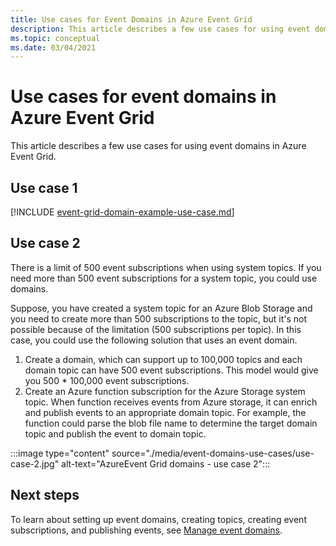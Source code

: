 ```yaml
---
title: Use cases for Event Domains in Azure Event Grid
description: This article describes a few use cases for using event domains in Azure Event Grid. 
ms.topic: conceptual
ms.date: 03/04/2021
---
```


# Use cases for event domains in Azure Event Grid
This article describes a few use cases for using event domains in Azure Event Grid. 

## Use case 1 
[!INCLUDE [event-grid-domain-example-use-case.md](../../includes/event-grid-domain-example-use-case.md)]

## Use case 2
There is a limit of 500 event subscriptions when using system topics. If you need more than 500 event subscriptions for a system topic, you could use domains. 

Suppose, you have created a system topic for an Azure Blob Storage and you need to create more than 500 subscriptions to the topic, but it's not possible because of the limitation (500 subscriptions per topic). In this case, you could use the following solution that uses an event domain. 

1. Create a domain, which can support up to 100,000 topics and each domain topic can have 500 event subscriptions. This model would give you 500 * 100,000 event subscriptions. 
1. Create an Azure function subscription for the Azure Storage system topic. When function receives events from Azure storage, it can enrich and publish events to an appropriate domain topic. For example, the function could parse the blob file name to determine the target domain topic and publish the event to domain topic. 

:::image type="content" source="./media/event-domains-use-cases/use-case-2.jpg" alt-text="AzureEvent Grid domains - use case 2":::


## Next steps
To learn about setting up event domains, creating topics, creating event subscriptions, and publishing events, see [Manage event domains](./how-to-event-domains.md).

